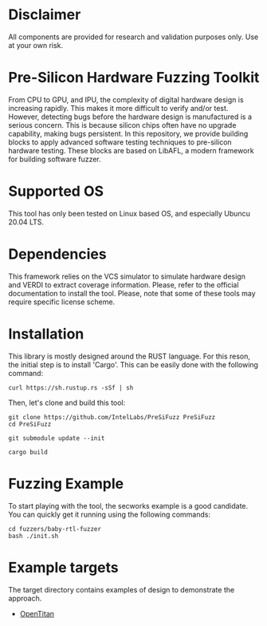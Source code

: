 <!--
SPDX-FileCopyrightText: 2022 Intel Corporation

SPDX-License-Identifier: Apache-2.0
-->

# Disclaimer
All components are provided for research and validation purposes only. Use at your own risk.

# Pre-Silicon Hardware Fuzzing Toolkit
From CPU to GPU, and IPU, the complexity of digital hardware design is
increasing rapidly. This makes it more difficult to verify and/or test.
However, detecting bugs before the hardware design is manufactured is a serious
concern. This is because silicon chips often have no upgrade capability, making
bugs persistent. In this repository, we provide building blocks to apply 
advanced software testing techniques to pre-silicon hardware testing.
These blocks are based on LibAFL, a modern framework for building software
fuzzer.

# Supported OS

This tool has only been tested on Linux based OS, and especially Ubuncu 20.04 LTS.

# Dependencies

This framework relies on the VCS simulator to simulate hardware design and
VERDI to extract coverage information. Please, refer to the official
documentation to install the tool. Please, note that some of these tools may
require specific license scheme.

# Installation

This library is mostly designed around the RUST language. 
For this reson, the initial step is to install 'Cargo'. 
This can be easily done with the following command:
```
curl https://sh.rustup.rs -sSf | sh
```

Then, let's clone and build this tool: 
```
git clone https://github.com/IntelLabs/PreSiFuzz PreSiFuzz
cd PreSiFuzz

git submodule update --init

cargo build
```

# Fuzzing Example

To start playing with the tool, the secworks example is a good candidate.
You can quickly get it running using the following commands:
```
cd fuzzers/baby-rtl-fuzzer
bash ./init.sh
```

# Example targets

The target directory contains examples of design to demonstrate the approach.

* [OpenTitan](/doc/opentitan.md)

